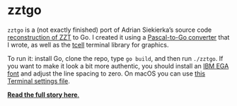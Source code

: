 # zztgo

`zztgo` is a (not exactly finished) port of Adrian Siekierka’s source code [reconstruction of ZZT](https://github.com/asiekierka/reconstruction-of-zzt/) to Go. I created it using a [Pascal-to-Go converter](https://github.com/benhoyt/pas2go) that I wrote, as well as the [tcell](https://github.com/gdamore/tcell) terminal library for graphics.

To run it: install Go, clone the repo, type `go build`, and then run `./zztgo`. If you want to make it look a bit more authentic, you should install an [IBM EGA font](https://int10h.org/oldschool-pc-fonts/fontlist/#ibmega) and adjust the line spacing to zero. On macOS you can use [this Terminal settings file](https://github.com/benhoyt/zztgo/blob/master/zzt.terminal).

[**Read the full story here**.](https://benhoyt.com/writings/zzt-in-go/)
